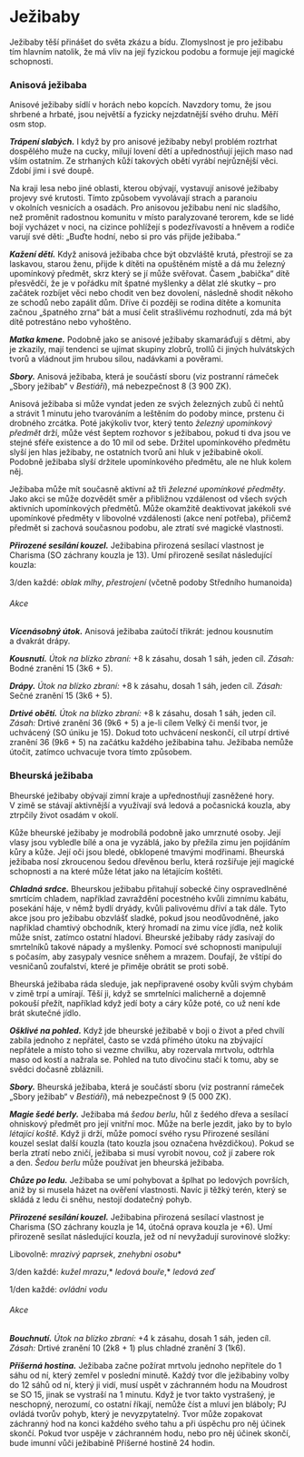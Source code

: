 # Ježibaby

Ježibaby těší přinášet do světa zkázu a bídu. Zlomyslnost je pro ježibabu tím hlavním natolik, že má vliv na její fyzickou podobu a formuje její magické schopnosti.

### Anisová ježibaba

Anisové ježibaby sídlí v horách nebo kopcích. Navzdory tomu, že jsou shrbené a hrbaté, jsou největší a fyzicky nejzdatnější svého druhu. Měří osm stop.

***Trápení slabých.*** I když by pro anisové ježibaby nebyl problém roztrhat dospělého muže na cucky, milují lovení dětí a upřednostňují jejich maso nad vším ostatním. Ze strhaných kůží takových obětí vyrábí nejrůznější věci. Zdobí jimi i své doupě.

Na kraji lesa nebo jiné oblasti, kterou obývají, vystavují anisové ježibaby projevy své krutosti. Tímto způsobem vyvolávají strach a paranoiu v okolních vesnicích a osadách. Pro anisovou ježibabu není nic sladšího, než proměnit radostnou komunitu v místo paralyzované terorem, kde se lidé bojí vycházet v noci, na cizince pohlížejí s podezřívavostí a hněvem a rodiče varují své děti: „Buďte hodní, nebo si pro vás přijde ježibaba.“

***Kažení dětí.*** Když anisová ježibaba chce být obzvláště krutá, přestrojí se za laskavou, starou ženu, přijde k dítěti na opuštěném místě a dá mu železný upomínkový předmět, skrz který se jí může svěřovat. Časem „babička“ dítě přesvědčí, že je v pořádku mít špatné myšlenky a dělat zlé skutky – pro začátek rozbíjet věci nebo chodit ven bez dovolení, následně shodit někoho ze schodů nebo zapálit dům. Dříve či později se rodina dítěte a komunita začnou „špatného zrna“ bát a musí čelit strašlivému rozhodnutí, zda má být dítě potrestáno nebo vyhoštěno.

***Matka kmene.*** Podobně jako se anisové ježibaby skamaráďují s dětmi, aby je zkazily, mají tendenci se ujímat skupiny zlobrů, trollů či jiných hulvátských tvorů a vládnout jim hrubou silou, nadávkami a pověrami.

***Sbory.*** Anisová ježibaba, která je součástí sboru (viz postranní rámeček „Sbory ježibab“ v *Bestiáři*), má nebezpečnost 8 (3 900 ZK).

<Card header="Železný upomínkový předmět">

Anisová ježibaba si může vyndat jeden ze svých železných zubů či nehtů a strávit 1 minutu jeho tvarováním a leštěním do podoby mince, prstenu či drobného zrcátka. Poté jakýkoliv tvor, který tento *železný upomínkový předmět* drží, může vést šeptem rozhovor s ježibabou, pokud ti dva jsou ve stejné sféře existence a do 10 mil od sebe. Držitel upomínkového předmětu slyší jen hlas ježibaby, ne ostatních tvorů ani hluk v ježibabině okolí. Podobně ježibaba slyší držitele upomínkového předmětu, ale ne hluk kolem něj.

Ježibaba může mít současně aktivní až tři *železné upomínkové předměty*. Jako akci se může dozvědět směr a přibližnou vzdálenost od všech svých aktivních upomínkových předmětů. Může okamžitě deaktivovat jakékoli své upomínkové předměty v libovolné vzdálenosti (akce není potřeba), přičemž předmět si zachová současnou podobu, ale ztratí své magické vlastnosti.

</Card>

<Monster 
    title="Anisová ježibaba"
    subtitle="Velká víla, chaotické zlo"
    armor-class="17 (přirozená zbroj)"
    hit-points="75 (10k10 + 20)"
    speed="8 sáhů"
    str="21 (+5)"
    dex="12 (+1)"
    con="14 (+2)"
    int="13 (+1)"
    wis="14 (+2)"
    cha="15 (+2)"
    saving-thros="Odl +5"
    skills="Klamání +5, Vnímání +5"
    damage-vulnerabilities=""
    damage-resistance="chladná; bodná, drtivá a sečná z nemagických útoků"
    damage-immunities=""
    condition-immunities=""
    senses="vidění ve tmě 12 sáhů, pasivní Vnímání 15"
    languages="gigantština, obecná řeč, sylvánština"
    challenge="6 (2 300 ZK)"
    >

***Přirozené sesílání kouzel.*** Ježibabina přirozená sesílací vlastnost je Charisma (SO záchrany kouzla je 13). Umí přirozeně sesílat následující kouzla:

3/den každé: *oblak mlhy*, *přestrojení* (včetně podoby Středního humanoida)

###### Akce

***Vícenásobný útok.*** Anisová ježibaba zaútočí třikrát: jednou kousnutím a dvakrát drápy.

***Kousnutí.*** *Útok na blízko zbraní:* +8 k zásahu, dosah 1 sáh, jeden cíl. *Zásah:* Bodné zranění 15 (3k6 + 5).

***Drápy.*** *Útok na blízko zbraní:* +8 k zásahu, dosah 1 sáh, jeden cíl. *Zásah:* Sečné zranění 15 (3k6 + 5).

***Drtivé obětí.*** *Útok na blízko zbraní:* +8 k zásahu, dosah 1 sáh, jeden cíl. *Zásah:* Drtivé zranění 36 (9k6 + 5) a je-li cílem Velký či menší tvor, je uchvácený (SO úniku je 15). Dokud toto uchvácení neskončí, cíl utrpí drtivé zranění 36 (9k6 + 5) na začátku každého ježibabina tahu. Ježibaba nemůže útočit, zatímco uchvacuje tvora tímto způsobem.

</Monster>

### Bheurská ježibaba

Bheurské ježibaby obývají zimní kraje a upřednostňují zasněžené hory. V zimě se stávají aktivnější a využívají svá ledová a počasnická kouzla, aby ztrpčily život osadám v okolí.

Kůže bheurské ježibaby je modrobílá podobně jako umrznuté osoby. Její vlasy jsou vybledle bílé a ona je vyzáblá, jako by přežila zimu jen pojídáním kůry a kůže. Její oči jsou bledé, obklopené tmavými modřinami. Bheurská ježibaba nosí zkroucenou šedou dřevěnou berlu, která rozšiřuje její magické schopnosti a na které může létat jako na létajícím koštěti.

***Chladná srdce.*** Bheurskou ježibabu přitahují sobecké činy ospravedlněné smrtícím chladem, například zavraždění pocestného kvůli zimnímu kabátu, posekání háje, v němž bydlí dryády, kvůli palivovému dříví a tak dále. Tyto akce jsou pro ježibabu obzvlášť sladké, pokud jsou neodůvodněné, jako například chamtivý obchodník, který hromadí na zimu více jídla, než kolik může sníst, zatímco ostatní hladoví. Bheurské ježibaby rády zasívají do smrtelníků takové nápady a myšlenky. Pomocí své schopnosti manipulují s počasím, aby zasypaly vesnice sněhem a mrazem. Doufají, že vštípí do vesničanů zoufalství, které je přiměje obrátit se proti sobě.

Bheurská ježibaba ráda sleduje, jak nepřipravené osoby kvůli svým chybám v zimě trpí a umírají. Těší ji, když se smrtelníci malicherně a dojemně pokouší přežít, například když jedí boty a cáry kůže poté, co už není kde brát skutečné jídlo.

***Ošklivé na pohled.*** Když jde bheurské ježibabě v boji o život a před chvílí zabila jednoho z nepřátel, často se vzdá přímého útoku na zbývající nepřátele a místo toho si vezme chvilku, aby rozervala mrtvolu, odtrhla maso od kostí a nažrala se. Pohled na tuto divočinu stačí k tomu, aby se svědci dočasně zbláznili.

***Sbory.*** Bheurská ježibaba, která je součástí sboru (viz postranní rámeček „Sbory ježibab“ v *Bestiáři*), má nebezpečnost 9 (5 000 ZK).

<Monster 
    title="Bheurská ježibaba"
    subtitle="Střední víla, chaotické zlo"
    armor-class="17 (přirozená zbroj)"
    hit-points="91 (14k8 + 28)"
    speed="6 sáhů"
    str="13 (+1)"
    dex="16 (+3)"
    con="14 (+2)"
    int="12 (+1)"
    wis="13 (+1)"
    cha="16 (+3)"
    saving-thros="Mdr +4"
    skills="Nenápadnost +6, Přežití +4, Příroda +4, Vnímání +4"
    damage-vulnerabilities=""
    damage-resistance=""
    damage-immunities="chladná"
    condition-immunities=""
    senses="vidění ve tmě 12 sáhů, pasivní Vnímání 14"
    languages="auranština, gigantština, obecná řeč"
    challenge="7 (2 900 ZK)"
    >

***Magie šedé berly.*** Ježibaba má *šedou berlu*, hůl z šedého dřeva a sesílací ohniskový předmět pro její vnitřní moc. Může na berle jezdit, jako by to bylo *létající koště*. Když ji drží, může pomocí svého rysu Přirozené sesílání kouzel seslat další kouzla (tato kouzla jsou označena hvězdičkou). Pokud se berla ztratí nebo zničí, ježibaba si musí vyrobit novou, což jí zabere rok a den. *Šedou berlu* může používat jen bheurská ježibaba.

***Chůze po ledu.*** Ježibaba se umí pohybovat a šplhat po ledových površích, aniž by si musela házet na ověření vlastnosti. Navíc ji těžký terén, který se skládá z ledu či sněhu, nestojí dodatečný pohyb.

***Přirozené sesílání kouzel.*** Ježibabina přirozená sesílací vlastnost je Charisma (SO záchrany kouzla je 14, útočná oprava kouzla je +6). Umí přirozeně sesílat následující kouzla, jež od ní nevyžadují surovinové složky:

Libovolně: *mrazivý paprsek*, *znehybni osobu*\*

3/den každé: *kužel mrazu*,\* *ledová bouře*,\* *ledová zeď*

1/den každé: *ovládni vodu*

###### Akce

***Bouchnutí.*** *Útok na blízko zbraní:* +4 k zásahu, dosah 1 sáh, jeden cíl. *Zásah:* Drtivé zranění 10 (2k8 + 1) plus chladné zranění 3 (1k6).

***Příšerná hostina.*** Ježibaba začne požírat mrtvolu jednoho nepřítele do 1 sáhu od ní, který zemřel v poslední minutě. Každý tvor dle ježibabiny volby do 12 sáhů od ní, který ji vidí, musí uspět v záchranném hodu na Moudrost se SO 15, jinak se vystraší na 1 minutu. Když je tvor takto vystrašený, je neschopný, nerozumí, co ostatní říkají, nemůže číst a mluví jen bláboly; PJ ovládá tvorův pohyb, který je nevyzpytatelný. Tvor může zopakovat záchranný hod na konci každého svého tahu a při úspěchu pro něj účinek skončí. Pokud tvor uspěje v záchranném hodu, nebo pro něj účinek skončí, bude imunní vůči ježibabině Příšerné hostině 24 hodin.

</Monster>


